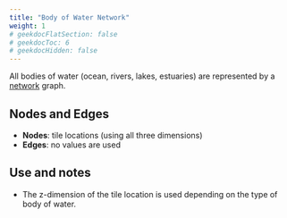 ```yaml
---
title: "Body of Water Network"
weight: 1
# geekdocFlatSection: false
# geekdocToc: 6
# geekdocHidden: false
---
```


All bodies of water (ocean, rivers, lakes, estuaries) are represented by a [network](docs/game-world/networks/) graph.

## Nodes and Edges

* **Nodes**: tile locations (using all three dimensions)
* **Edges**: no values are used

## Use and notes

* The z-dimension of the tile location is used depending on the type of body of water.
